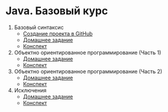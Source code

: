 # Java. Базовый курс

1. Базовый синтаксис
    * [Создание проекта в GitHub](Base%20Syntax/create-github-project.md)
    * [Домашнее задание](Base%20Syntax/homework.md)
    * [Конспект](Base%20Syntax/conspect.md)
2. Объектно ориентированное программирование (Часть 1)
    * [Домашнее задание](OOP%201/homework.md)
    * [Конспект](OOP%201/conspect.md)
3. Объектно ориентированное программирование (Часть 2)
    * [Домашнее задание](OOP%202/homework.md)
    * [Конспект](OOP%202/conspect.md)
4. Исключения
    * [Домашнее задание](Exceptions/homework.md)
    * [Конспект](Exceptions/conspects.md)
